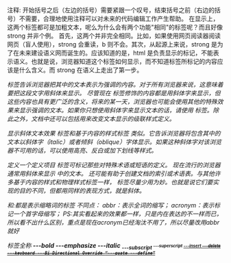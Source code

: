 注释: 开始括号之后（左边的括号）需要紧跟一个叹号，结束括号之前（右边的括号）不需要，合理地使用注释可以对未来的代码编辑工作产生帮助。<!--注释-->
在显示上，这两个标签都可是加粗文本，呢么为什么会有两个功能"相同"的标签呢？而且好像 strong 并非个例。
首先，这两个并非完全相同。比如，如果使用网页阅读器阅读网页（盲人使用），strong 会重读，b 则不会。其次，从起源上来说，strong 是为了在未来建设语义网而诞生的。应该知道的是，html 是负责显示的标记，不能表示语义。也就是说，浏览器知道这个标签如何显示，而不知道标签所标记的内容应该是什么含义。而 strong 在语义上走出了第一步。


<em> 标签告诉浏览器把其中的文本表示为强调的内容。对于所有浏览器来说，这意味着要把这段文字用斜体来显示。
尽管现在 <em> 标签修饰的内容都是用斜体字来显示，但这些内容也具有更广泛的含义，将来的某一天，浏览器也可能会使用其他的特殊效果来显示强调的文本。如果你只想使用斜体字来显示文本的话，请使用 <i> 标签。除此之外，文档中还可以包括用来改变文本显示的级联样式定义。

<i>显示斜体文本效果
<i> 标签和基于内容的样式标签 <em> 类似。它告诉浏览器将包含其中的文本以斜体字（italic）或者倾斜（oblique）字体显示。如果这种斜体字对该浏览器不可用的话，可以使用高亮、反白或加下划线等样式。

<dfn>定义一个定义项目
<dfn> 标签可标记那些对特殊术语或短语的定义。
现在流行的浏览器通常用斜体来显示 <dfn> 中的文本。
  <dfn> 还可能有助于创建文档的索引或术语表。与其他许多基于内容的样式和物理样式标签一样，<dfn> 标签尽量少用为妙。也就是说它们要实现的目的不同，但都用同样的表现方式，就是斜体。

<abbr>和<acronym>:都是表示缩略词的标签
不同点：
abbr：表示全词的缩写；
acronym：表示标记一个首字母缩写；
PS:其实看起来的效果都一样，只是内在表达的不一样而已，所以看不出什么区别，重点是现在acronym已经淘汰不用了，所以尽量改用abbr就好


标签全称
<b>---bold
<em>---emphasize
<i>---italic
<sub>---subscript
<sup>---superscript
<ins>---insert
<del>---delete
<kbd>---keyboard
<bdo>---Bi-Directional Override
<q>---quate
<dfn>---define
